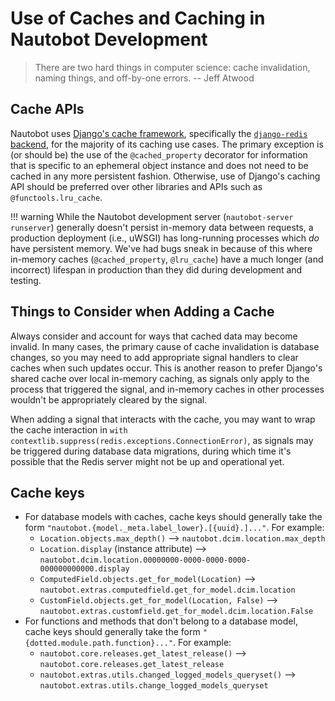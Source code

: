 # Use of Caches and Caching in Nautobot Development

> There are two hard things in computer science: cache invalidation, naming things, and off-by-one errors. -- Jeff Atwood

## Cache APIs

Nautobot uses [Django's cache framework](https://docs.djangoproject.com/en/stable/topics/cache/), specifically the [`django-redis` backend](https://github.com/jazzband/django-redis?tab=readme-ov-file#configure-as-cache-backend), for the majority of its caching use cases. The primary exception is (or should be) the use of the `@cached_property` decorator for information that is specific to an ephemeral object instance and does not need to be cached in any more persistent fashion. Otherwise, use of Django's caching API should be preferred over other libraries and APIs such as `@functools.lru_cache`.

!!! warning
    While the Nautobot development server (`nautobot-server runserver`) generally doesn't persist in-memory data between requests, a production deployment (i.e., uWSGI) has long-running processes which _do_ have persistent memory. We've had bugs sneak in because of this where in-memory caches (`@cached_property`, `@lru_cache`) have a much longer (and incorrect) lifespan in production than they did during development and testing.

## Things to Consider when Adding a Cache

Always consider and account for ways that cached data may become invalid. In many cases, the primary cause of cache invalidation is database changes, so you may need to add appropriate signal handlers to clear caches when such updates occur. This is another reason to prefer Django's shared cache over local in-memory caching, as signals only apply to the process that triggered the signal, and in-memory caches in other processes wouldn't be appropriately cleared by the signal.

When adding a signal that interacts with the cache, you may want to wrap the cache interaction in `with contextlib.suppress(redis.exceptions.ConnectionError)`, as signals may be triggered during database data migrations, during which time it's possible that the Redis server might not be up and operational yet.

## Cache keys

* For database models with caches, cache keys should generally take the form `"nautobot.{model._meta.label_lower}.[{uuid}.]..."`. For example:
    * `Location.objects.max_depth()` --> `nautobot.dcim.location.max_depth`
    * `Location.display` (instance attribute) --> `nautobot.dcim.location.00000000-0000-0000-0000-000000000000.display`
    * `ComputedField.objects.get_for_model(Location)` --> `nautobot.extras.computedfield.get_for_model.dcim.location`
    * `CustomField.objects.get_for_model(Location, False)` --> `nautobot.extras.customfield.get_for_model.dcim.location.False`
* For functions and methods that don't belong to a database model, cache keys should generally take the form `"{dotted.module.path.function}..."`. For example:
    * `nautobot.core.releases.get_latest_release()` --> `nautobot.core.releases.get_latest_release`
    * `nautobot.extras.utils.changed_logged_models_queryset()` --> `nautobot.extras.utils.change_logged_models_queryset`
